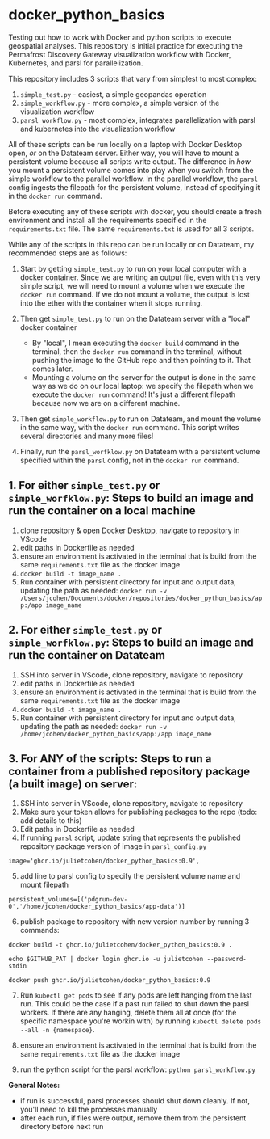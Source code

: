 # docker_python_basics

Testing out how to work with Docker and python scripts to execute geospatial analyses. This repository is initial practice for executing the Permafrost Discovery Gateway visualization workflow with Docker, Kubernetes, and parsl for parallelization.

This repository includes 3 scripts that vary from simplest to most complex:
  1. `simple_test.py` - easiest, a simple geopandas operation
  2. `simple_workflow.py` - more complex, a simple version of the visualization workflow
  3. `parsl_workflow.py` - most complex, integrates parallelization with parsl and kubernetes into the visualization workflow

All of these scripts can be run locally on a laptop with Docker Desktop open, _or_ on the Datateam server. Either way, you will have to mount a persistent volume because all scripts write output. The difference in _how_ you mount a persistent volume comes into play when you switch from the simple workflow to the parallel workflow. In the parallel workflow, the `parsl` config ingests the filepath for the persistent volume, instead of specifying it in the `docker run` command.

Before executing any of these scripts with docker, you should create a fresh environment and install all the requirements specified in the `requirements.txt` file. The same `requirements.txt` is used for all 3 scripts.

While any of the scripts in this repo can be run locally or on Datateam, my recommended steps are as follows:

1. Start by getting `simple_test.py` to run on your local computer with a docker container. Since we are writing an output file, even with this very simple script, we will need to mount a volume when we execute the `docker run` command. If we do not mount a volume, the output is lost into the ether with the container when it stops running.

2. Then get `simple_test.py` to run on the Datateam server with a "local" docker container
    - By "local", I mean executing the `docker build` command in the terminal, then the `docker run` command in the terminal, without pushing the image to the GitHub repo and then pointing to it. That comes later.
    - Mounting a volume on the server for the output is done in the same way as we do on our local laptop: we specify the filepath when we execute the `docker run` command! It's just a different filepath because now we are on a different machine.

3. Then get `simple_workflow.py` to run on Datateam, and mount the volume in the same way, with the `docker run` command. This script writes several directories and many more files!

4. Finally, run the `parsl_worfklow.py` on Datateam with a persistent volume specified within the `parsl` config, not in the `docker run` command. 

## 1. For either `simple_test.py` or `simple_worfklow.py`: Steps to build an image and run the container on a local machine

1. clone repository & open Docker Desktop, navigate to repository in VScode
2. edit paths in Dockerfile as needed
3. ensure an environment is activated in the terminal that is build from the same `requirements.txt` file as the docker image 
4. `docker build -t image_name .` 
5. Run container with persistent directory for input and output data, updating the path as needed: `docker run -v /Users/jcohen/Documents/docker/repositories/docker_python_basics/app:/app image_name`

## 2. For either `simple_test.py` or `simple_worfklow.py`: Steps to build an image and run the container on Datateam

1. SSH into server in VScode, clone repository, navigate to repository
2. edit paths in Dockerfile as needed
3. ensure an environment is activated in the terminal that is build from the same `requirements.txt` file as the docker image 
4. `docker build -t image_name .` 
5. Run container with persistent directory for input and output data, updating the path as needed: `docker run -v /home/jcohen/docker_python_basics/app:/app image_name`

## 3. For ANY of the scripts: Steps to run a container from a published repository package (a built image) on server:

1. SSH into server in VScode, clone repository, navigate to repository
2. Make sure your token allows for publishing packages to the repo (todo: add details to this)
3. Edit paths in Dockerfile as needed
4. If running `parsl` script, update string that represents the published repository package version of image in `parsl_config.py` 
```
image='ghcr.io/julietcohen/docker_python_basics:0.9',
```
5. add line to parsl config to specify the persistent volume name and mount filepath
```
persistent_volumes=[('pdgrun-dev-0','/home/jcohen/docker_python_basics/app-data')]
```
6. publish package to repository with new version number by running 3 commands:
```
docker build -t ghcr.io/julietcohen/docker_python_basics:0.9 .

echo $GITHUB_PAT | docker login ghcr.io -u julietcohen --password-stdin

docker push ghcr.io/julietcohen/docker_python_basics:0.9
```

7. Run `kubectl get pods` to see if any pods are left hanging from the last run. This could be the case if a past run failed to shut down the parsl workers. If there are any hanging, delete them all at once (for the specific namespace you're workin with) by running `kubectl delete pods --all -n {namespace}`.

8. ensure an environment is activated in the terminal that is build from the same `requirements.txt` file as the docker image 

9. run the python script for the parsl workflow: `python parsl_workflow.py`

**General Notes:**
- if run is successful, parsl processes should shut down cleanly. If not, you'll need to kill the processes manually
- after each run, if files were output, remove them from the persistent directory before next run
